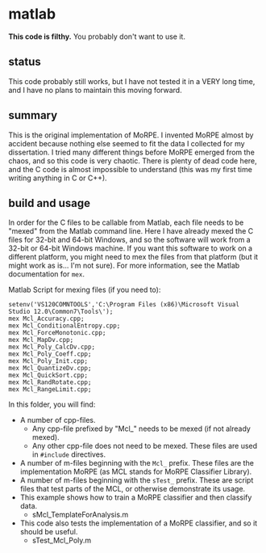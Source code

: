 # matlab
**This code is filthy.**  You probably don't want to use it.

## status
This code probably still works, but I have not tested it in a VERY long time, and I have no plans to maintain this moving forward.

## summary
This is the original implementation of MoRPE.  I invented MoRPE almost by accident because nothing else seemed to fit the data I collected for my dissertation.  I tried many different things before MoRPE emerged from the chaos, and so this code is very chaotic.  There is plenty of dead code here, and the C code is almost impossible to understand (this was my first time writing anything in C or C++).

## build and usage
In order for the C files to be callable from Matlab, each file needs to be "mexed" from the Matlab command line.  Here I have already mexed the C files for 32-bit and 64-bit Windows, and so the software will work from a 32-bit or 64-bit Windows machine.  If you want this software to work on a different platform, you might need to mex the files from that platform (but it might work as is... I'm not sure).  For more information, see the Matlab documentation for `mex`.

Matlab Script for mexing files (if you need to):

```
setenv('VS120COMNTOOLS','C:\Program Files (x86)\Microsoft Visual Studio 12.0\Common7\Tools\');
mex Mcl_Accuracy.cpp;
mex Mcl_ConditionalEntropy.cpp;
mex Mcl_ForceMonotonic.cpp;
mex Mcl_MapDv.cpp;
mex Mcl_Poly_CalcDv.cpp;
mex Mcl_Poly_Coeff.cpp;
mex Mcl_Poly_Init.cpp;
mex Mcl_QuantizeDv.cpp;
mex Mcl_QuickSort.cpp;
mex Mcl_RandRotate.cpp;
mex Mcl_RangeLimit.cpp;
```

In this folder, you will find:
* A number of cpp-files.
	* Any cpp-file prefixed by "Mcl_" needs to be mexed (if not already mexed).
	* Any other cpp-file does not need to be mexed.  These files are used in `#include` directives.
* A number of m-files beginning with the `Mcl_` prefix.  These files are the implementation MoRPE (as MCL stands for MoRPE Classifier Library).
* A number of m-files beginning with the `sTest_` prefix.  These are script files that test parts of the MCL, or otherwise demonstrate its usage.
* This example shows how to train a MoRPE classifier and then classify data.
	* sMcl_TemplateForAnalysis.m
* This code also tests the implementation of a MoRPE classifier, and so it should be useful.
	* sTest_Mcl_Poly.m
